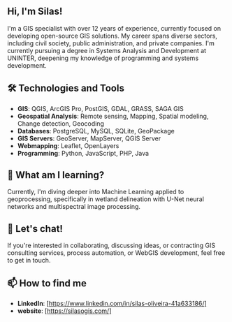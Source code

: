 ## Hi, I'm Silas!

I'm a GIS specialist with over 12 years of experience, currently focused on developing open-source GIS solutions. My career spans diverse sectors, including civil society, public administration, and private companies. I'm currently pursuing a degree in Systems Analysis and Development at UNINTER, deepening my knowledge of programming and systems development.

## 🛠️ Technologies and Tools
- **GIS**: QGIS, ArcGIS Pro, PostGIS, GDAL, GRASS, SAGA GIS
- **Geospatial Analysis**: Remote sensing, Mapping, Spatial modeling, Change detection, Geocoding
- **Databases**: PostgreSQL, MySQL, SQLite, GeoPackage
- **GIS Servers**: GeoServer, MapServer, QGIS Server
- **Webmapping**: Leaflet, OpenLayers
- **Programming**: Python, JavaScript, PHP, Java

## 🌱 What am I learning?
Currently, I'm diving deeper into Machine Learning applied to geoprocessing, specifically in wetland delineation with U-Net neural networks and multispectral image processing.


## 💬 Let's chat!
If you're interested in collaborating, discussing ideas, or contracting GIS consulting services, process automation, or WebGIS development, feel free to get in touch.

## 📫 How to find me
- **LinkedIn**: [https://www.linkedin.com/in/silas-oliveira-41a633186/]
- **website**: [https://silasogis.com/]


